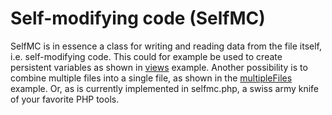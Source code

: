 # Self-modifying code (SelfMC)
SelfMC is in essence a class for writing and reading data from the file itself, i.e. self-modifying code.
This could for example be used to create persistent variables as shown in [views](examples/views/) example.
Another possibility is to combine multiple files into a single file, as shown in the  [multipleFiles](examples/multipleFiles/) example. 
Or, as is currently implemented in selfmc.php, a swiss army knife of your favorite PHP tools. 
